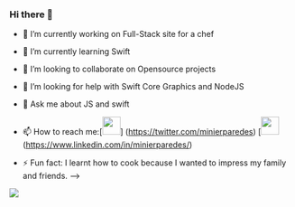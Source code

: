 ### Hi there 👋


- 🔭 I’m currently working on  Full-Stack site for a chef
- 🌱 I’m currently learning  Swift
- 👯 I’m looking to collaborate on Opensource projects 
- 🤔 I’m looking for help with Swift Core Graphics and NodeJS
- 💬 Ask me about JS and swift 
- 📫 How to reach me:[<img height="32" width="32" src="https://cdn.jsdelivr.net/npm/simple-icons@v3/icons/twitter.svg" />]   (https://twitter.com/minierparedes)  [<img height="32" width="32" src="https://cdn.jsdelivr.net/npm/simple-icons@v3/icons/linkedin.svg" />(https://www.linkedin.com/in/minierparedes/)


- ⚡ Fun fact: I learnt how to cook because I wanted to impress my family and friends.
-->

<img align="left" src="http://github-readme-stats.minierparedes.vercel.app/api?username=minierparedes&show_icons=true&hide_border=true"/>

